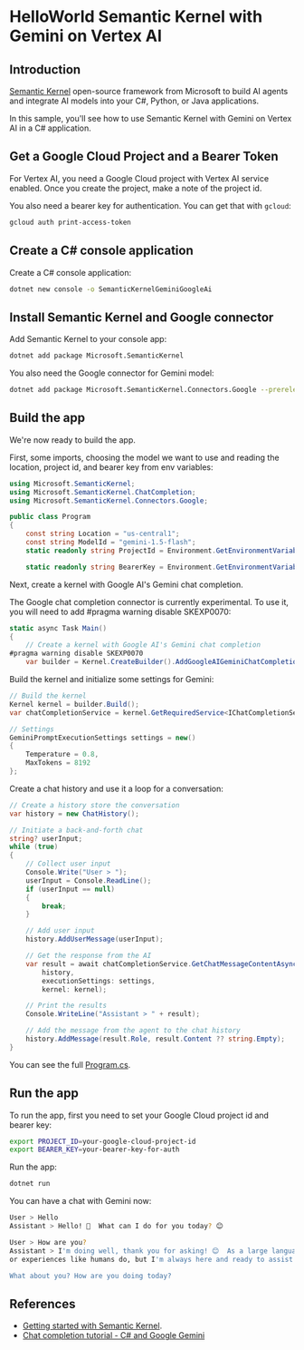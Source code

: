 # HelloWorld Semantic Kernel with Gemini on Vertex AI

## Introduction

[Semantic Kernel](https://learn.microsoft.com/en-us/semantic-kernel/overview/)
open-source framework from Microsoft to build AI agents and integrate AI models
into your C#, Python, or Java applications.

In this sample, you'll see how to use Semantic Kernel with Gemini on Vertex AI
in a C# application.

## Get a Google Cloud Project and a Bearer Token

For Vertex AI, you need a Google Cloud project with Vertex AI service enabled.
Once you create the project, make a note of the project id.

You also need a bearer key for authentication. You can get that with `gcloud`:

```sh
gcloud auth print-access-token
```

## Create a C# console application

Create a C# console application:

```sh
dotnet new console -o SemanticKernelGeminiGoogleAi
```

## Install Semantic Kernel and Google connector

Add Semantic Kernel to your console app:

```sh
dotnet add package Microsoft.SemanticKernel
```

You also need the Google connector for Gemini model:

```sh
dotnet add package Microsoft.SemanticKernel.Connectors.Google --prerelease
```

## Build the app

We're now ready to build the app.

First, some imports, choosing the model we want to use and reading the location,
project id, and bearer key from env variables:

```csharp
using Microsoft.SemanticKernel;
using Microsoft.SemanticKernel.ChatCompletion;
using Microsoft.SemanticKernel.Connectors.Google;

public class Program
{
    const string Location = "us-central1";
    const string ModelId = "gemini-1.5-flash";
    static readonly string ProjectId = Environment.GetEnvironmentVariable("PROJECT_ID") ?? throw new ArgumentNullException("PROJECT_ID environment variable is not set.");

    static readonly string BearerKey = Environment.GetEnvironmentVariable("BEARER_KEY") ?? throw new ArgumentNullException("BEARER_KEY environment variable is not set.");
```

Next, create a kernel with Google AI's Gemini chat completion. 

The Google chat completion connector is currently experimental. To use it, you
will need to add #pragma warning disable SKEXP0070:

```csharp
static async Task Main()
{
    // Create a kernel with Google AI's Gemini chat completion
#pragma warning disable SKEXP0070
    var builder = Kernel.CreateBuilder().AddGoogleAIGeminiChatCompletion(ModelId, ApiKey);
```

Build the kernel and initialize some settings for Gemini:

```csharp
// Build the kernel
Kernel kernel = builder.Build();
var chatCompletionService = kernel.GetRequiredService<IChatCompletionService>();

// Settings
GeminiPromptExecutionSettings settings = new()
{
    Temperature = 0.8,
    MaxTokens = 8192
};
```

Create a chat history and use it a loop for a conversation:

```csharp
// Create a history store the conversation
var history = new ChatHistory();

// Initiate a back-and-forth chat
string? userInput;
while (true)
{
    // Collect user input
    Console.Write("User > ");
    userInput = Console.ReadLine();
    if (userInput == null)
    {
        break;
    }

    // Add user input
    history.AddUserMessage(userInput);

    // Get the response from the AI
    var result = await chatCompletionService.GetChatMessageContentAsync(
        history,
        executionSettings: settings,
        kernel: kernel);

    // Print the results
    Console.WriteLine("Assistant > " + result);

    // Add the message from the agent to the chat history
    history.AddMessage(result.Role, result.Content ?? string.Empty);
}
```

You can see the full [Program.cs](./Program.cs).

## Run the app

To run the app, first you need to set your Google Cloud project id and bearer key:

```sh
export PROJECT_ID=your-google-cloud-project-id
export BEARER_KEY=your-bearer-key-for-auth
```

Run the app:

```sh
dotnet run
```

You can have a chat with Gemini now:

```sh
User > Hello
Assistant > Hello! 👋  What can I do for you today? 😊 

User > How are you?
Assistant > I'm doing well, thank you for asking! 😊  As a large language model, I don't have feelings
or experiences like humans do, but I'm always here and ready to assist you with any questions or tasks you might have.

What about you? How are you doing today?
```

## References

* [Getting started with Semantic Kernel](https://learn.microsoft.com/en-us/semantic-kernel/get-started/quick-start-guide?). 
* [Chat completion tutorial - C# and Google Gemini](https://learn.microsoft.com/en-us/semantic-kernel/concepts/ai-services/chat-completion/?tabs=csharp-Google)
